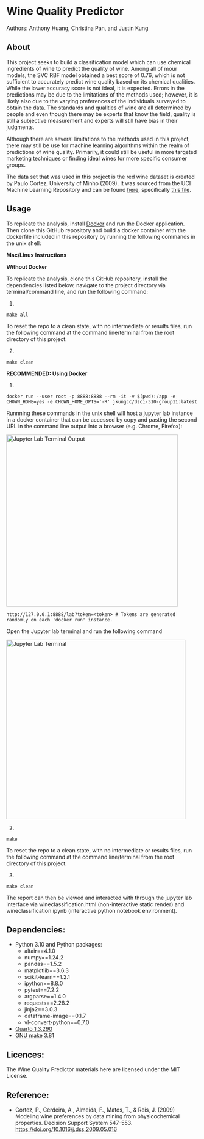 # Wine Quality Predictor

Authors: Anthony Huang, Christina Pan, and Justin Kung

## About
This project seeks to build a classification model which can use chemical ingredients of wine to predict the quality of wine.
Among all of mour models, the SVC RBF model obtained a best score of 0.76, which is not sufficient to accurately predict wine quality based on its chemical qualities. 
While the lower accuracy score is not ideal, it is expected. 
Errors in the predictions may be due to the limitations of the methods used; however, it is likely also due to the varying preferences of the individuals surveyed to obtain the data.
The standards and qualities of wine are all determined by people and even though there may be experts that know the field, quality is still a subjective measurement and experts will still have bias in their judgments.

Although there are several limitations to the methods used in this project, there may still be use for machine learning algorithms within the realm of predictions of wine quality. Primarily, it could still be useful in more targeted marketing techniques or finding ideal wines for more specific consumer groups.

The data set that was used in this project is the red wine dataset is created by Paulo Cortez, University of Minho (2009). 
It was sourced from the UCI Machine Learning Repository and can be found [here](https://archive.ics.uci.edu/ml/datasets/wine+quality), specifically [this file](https://archive.ics.uci.edu/ml/machine-learning-databases/wine-quality/winequality-red.csv). 


## Usage

To replicate the analysis, install
[Docker](https://www.docker.com/get-started) and run the Docker application. Then clone this GitHub
repository and build a docker container with the dockerfile included in this repository by running the following commands in the unix shell:

**Mac/Linux Instructions**

**Without Docker**

To replicate the analysis, clone this GitHub repository, install the dependencies listed below, navigate to the project directory via terminal/command line, and run the following command:

1.
```
make all
```
To reset the repo to a clean state, with no intermediate or results files, run the following command at the command line/terminal from the root directory of this project:

2.
```
make clean
```

**RECOMMENDED: Using Docker**

1.
```
docker run --user root -p 8888:8888 --rm -it -v $(pwd):/app -e CHOWN_HOME=yes -e CHOWN_HOME_OPTS='-R' jkungcc/dsci-310-group11:latest
```

Runnning these commands in the unix shell will host a jupyter lab instance in a docker container that can be accessed by copy and pasting the second URL in the command line output into a browser (e.g. Chrome, Firefox):

<img width="450" alt="Jupyter Lab Terminal Output" src="https://user-images.githubusercontent.com/60054170/228313869-cb4c7996-5584-49f4-ba70-558440ce46b0.png">

```
http://127.0.0.1:8888/lab?token=<token> # Tokens are generated randomly on each 'docker run' instance.
```

Open the Jupyter lab terminal and run the following command

<img width="470" alt="Jupyter Lab Terminal" src="https://user-images.githubusercontent.com/60054170/228313005-f5e4a3bf-9574-4166-955b-a1be6c0fe5da.png">

2.
```
make
```

To reset the repo to a clean state, with no intermediate or results files, run the following command at the command line/terminal from the root directory of this project:

3.
```
make clean
```

The report can then be viewed and interacted with through the jupyter lab interface via wineclassification.html (non-interactive static render) and wineclassification.ipynb (interactive python notebook environment).
    
## Dependencies:
* Python 3.10 and Python packages:
  - altair==4.1.0 
  - numpy==1.24.2 
  - pandas==1.5.2 
  - matplotlib==3.6.3 
  - scikit-learn==1.2.1 
  - ipython==8.8.0
  - pytest==7.2.2
  - argparse==1.4.0
  - requests==2.28.2
  - jinja2==3.0.3
  - dataframe-image==0.1.7
  - vl-convert-python==0.7.0
* [Quarto 1.3.290](https://quarto.org/docs/get-started/)
* [GNU make 3.81](https://gnu.mirror.constant.com/make/)


## Licences: 
The Wine Quality Predictor materials here are licensed under the MIT License.

## Reference:
* Cortez, P., Cerdeira, A., Almeida, F., Matos, T., & Reis, J. (2009) Modeling wine preferences by data mining from physicochemical properties. Decision Support System 547-553. https://doi.org/10.1016/j.dss.2009.05.016

